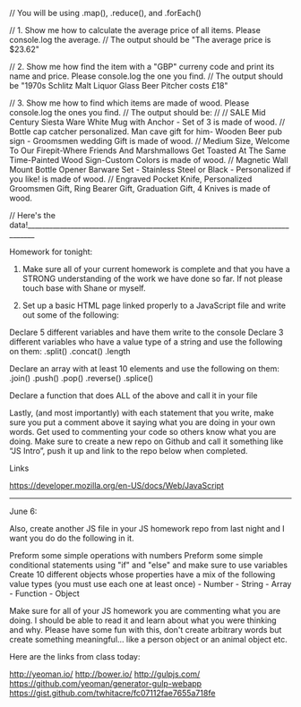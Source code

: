 // You will be using .map(), .reduce(), and .forEach()
 
// 1. Show me how to calculate the average price of all items. Please console.log the average.
// The output should be "The average price is $23.62"
 
 
// 2. Show me how find the item with a "GBP" curreny code and print its name and price. Please console.log the one you find.
// The output should be "1970s Schlitz Malt Liquor Glass Beer Pitcher costs £18"
 
 
// 3. Show me how to find which items are made of wood. Please console.log the ones you find.
// The output should be:
// 
// SALE Mid Century Siesta Ware White Mug with Anchor - Set of 3 is made of wood.
// Bottle cap catcher personalized. Man cave gift for him- Wooden Beer pub sign - Groomsmen wedding Gift is made of wood.
// Medium Size, Welcome To Our Firepit-Where Friends And Marshmallows Get Toasted At The Same Time-Painted Wood Sign-Custom Colors is made of wood.
// Magnetic Wall Mount Bottle Opener Barware Set - Stainless Steel or Black - Personalized if you like! is made of wood.
// Engraved Pocket Knife, Personalized Groomsmen Gift, Ring Bearer Gift, Graduation Gift, 4 Knives is made of wood.
 
 
// Here's the data!________________________________________________________________________________

Homework for tonight:

1. Make sure all of your current homework is complete and that you have a STRONG understanding of the work we have done so far. If not please touch base with Shane or myself. 

2. Set up a basic HTML page linked properly to a JavaScript file and write out some of the following:

Declare 5 different variables and have them write to the console
Declare 3 different variables who have a value type of a string and use the following on them:
.split()
.concat()
.length

Declare an array with at least 10 elements and use the following on them:
.join()
.push()
.pop()
.reverse()
.splice()

Declare a function that does ALL of the above and call it in your file

Lastly, (and most importantly) with each statement that you write, make sure you put a comment above it saying what you are doing in your own words. Get used to commenting your code so others know what you are doing.
Make sure to create a new repo on Github and call it something like “JS Intro”, push it up and link to the repo below when completed.

Links

https://developer.mozilla.org/en-US/docs/Web/JavaScript

__________________________________________________________

June 6:


Also, create another JS file in your JS homework repo from last night and I want you do do the following in it.

Preform some simple operations with numbers
Preform some simple conditional statements using "if" and "else" and make sure to use variables
Create 10 different objects whose properties have a mix of the following value types (you must use each one at least once)
                -  Number
                -  String
                -  Array
                -  Function
                -  Object

Make sure for all of your JS homework you are commenting what you are doing. I should be able to read it and learn about what you were thinking and why. Please have some fun with this, don't create arbitrary words but create something meaningful... like a person object or an animal object etc.

Here are the links from class today:

http://yeoman.io/
http://bower.io/
http://gulpjs.com/
https://github.com/yeoman/generator-gulp-webapp
https://gist.github.com/twhitacre/fc07112fae7655a718fe